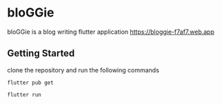 # bloGGie

bloGGie is a blog writing flutter application  https://bloggie-f7af7.web.app

## Getting Started

clone the repository and run the following commands 

```
flutter pub get

flutter run
```




